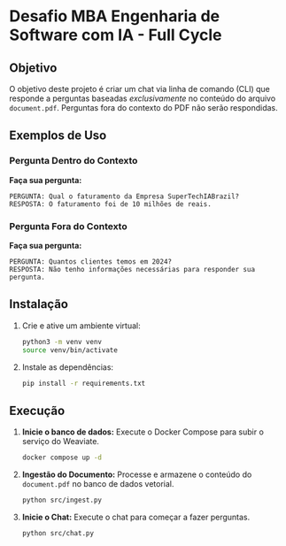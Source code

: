 # Desafio MBA Engenharia de Software com IA - Full Cycle

## Objetivo

O objetivo deste projeto é criar um chat via linha de comando (CLI) que responde a perguntas baseadas *exclusivamente* no conteúdo do arquivo `document.pdf`. Perguntas fora do contexto do PDF não serão respondidas.

## Exemplos de Uso

### Pergunta Dentro do Contexto

**Faça sua pergunta:**
```
PERGUNTA: Qual o faturamento da Empresa SuperTechIABrazil?
RESPOSTA: O faturamento foi de 10 milhões de reais.
```

### Pergunta Fora do Contexto

**Faça sua pergunta:**
```
PERGUNTA: Quantos clientes temos em 2024?
RESPOSTA: Não tenho informações necessárias para responder sua pergunta.
```

## Instalação

1. Crie e ative um ambiente virtual:
   ```bash
   python3 -m venv venv
   source venv/bin/activate
   ```
2. Instale as dependências:
   ```bash
   pip install -r requirements.txt
   ```

## Execução

1. **Inicie o banco de dados:**
   Execute o Docker Compose para subir o serviço do Weaviate.
   ```bash
   docker compose up -d
   ```

2. **Ingestão do Documento:**
   Processe e armazene o conteúdo do `document.pdf` no banco de dados vetorial.
   ```bash
   python src/ingest.py
   ```

3. **Inicie o Chat:**
   Execute o chat para começar a fazer perguntas.
   ```bash
   python src/chat.py
   ```
